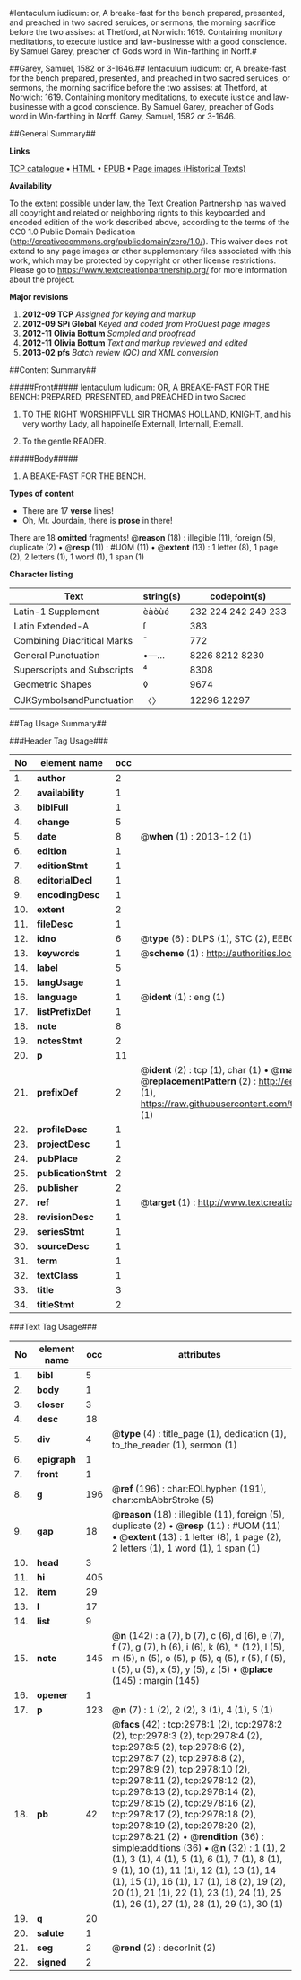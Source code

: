 #Ientaculum iudicum: or, A breake-fast for the bench prepared, presented, and preached in two sacred seruices, or sermons, the morning sacrifice before the two assises: at Thetford, at Norwich: 1619. Containing monitory meditations, to execute iustice and law-businesse with a good conscience. By Samuel Garey, preacher of Gods word in Win-farthing in Norff.#

##Garey, Samuel, 1582 or 3-1646.##
Ientaculum iudicum: or, A breake-fast for the bench prepared, presented, and preached in two sacred seruices, or sermons, the morning sacrifice before the two assises: at Thetford, at Norwich: 1619. Containing monitory meditations, to execute iustice and law-businesse with a good conscience. By Samuel Garey, preacher of Gods word in Win-farthing in Norff.
Garey, Samuel, 1582 or 3-1646.

##General Summary##

**Links**

[TCP catalogue](http://www.ota.ox.ac.uk/tcp/)  • 
[HTML](http://tei.it.ox.ac.uk/tcp/Texts-HTML/free/A01/A01473.html)  • 
[EPUB](http://tei.it.ox.ac.uk/tcp/Texts-EPUB/free/A01/A01473.epub) • 
[Page images (Historical Texts)](https://historicaltexts.jisc.ac.uk/eebo-99838594e)

**Availability**

To the extent possible under law, the Text Creation Partnership has waived all copyright and related or neighboring rights to this keyboarded and encoded edition of the work described above, according to the terms of the CC0 1.0 Public Domain Dedication (http://creativecommons.org/publicdomain/zero/1.0/). This waiver does not extend to any page images or other supplementary files associated with this work, which may be protected by copyright or other license restrictions. Please go to https://www.textcreationpartnership.org/ for more information about the project.

**Major revisions**

1. __2012-09__ __TCP__ *Assigned for keying and markup*
1. __2012-09__ __SPi Global__ *Keyed and coded from ProQuest page images*
1. __2012-11__ __Olivia Bottum__ *Sampled and proofread*
1. __2012-11__ __Olivia Bottum__ *Text and markup reviewed and edited*
1. __2013-02__ __pfs__ *Batch review (QC) and XML conversion*

##Content Summary##

#####Front#####
Ientaculum Iudicum: OR, A BREAKE-FAST FOR THE BENCH: PREPARED, PRESENTED, and PREACHED in two Sacred
1. TO THE RIGHT WORSHIPFVLL SIR THOMAS HOLLAND, KNIGHT, and his very worthy Lady, all happineſſe Externall, Internall, Eternall.

1. To the gentle READER.

#####Body#####

1. A BEAKE-FAST FOR THE BENCH.

**Types of content**

  * There are 17 **verse** lines!
  * Oh, Mr. Jourdain, there is **prose** in there!

There are 18 **omitted** fragments! 
 @__reason__ (18) : illegible (11), foreign (5), duplicate (2)  •  @__resp__ (11) : #UOM (11)  •  @__extent__ (13) : 1 letter (8), 1 page (2), 2 letters (1), 1 word (1), 1 span (1)

**Character listing**


|Text|string(s)|codepoint(s)|
|---|---|---|
|Latin-1 Supplement|èàòùé|232 224 242 249 233|
|Latin Extended-A|ſ|383|
|Combining             Diacritical Marks|̄|772|
|General Punctuation|•—…|8226 8212 8230|
|Superscripts             and Subscripts|⁴|8308|
|Geometric Shapes|◊|9674|
|CJKSymbolsandPunctuation|〈〉|12296 12297|

##Tag Usage Summary##

###Header Tag Usage###

|No|element name|occ|attributes|
|---|---|---|---|
|1.|__author__|2||
|2.|__availability__|1||
|3.|__biblFull__|1||
|4.|__change__|5||
|5.|__date__|8| @__when__ (1) : 2013-12 (1)|
|6.|__edition__|1||
|7.|__editionStmt__|1||
|8.|__editorialDecl__|1||
|9.|__encodingDesc__|1||
|10.|__extent__|2||
|11.|__fileDesc__|1||
|12.|__idno__|6| @__type__ (6) : DLPS (1), STC (2), EEBO-CITATION (1), PROQUEST (1), VID (1)|
|13.|__keywords__|1| @__scheme__ (1) : http://authorities.loc.gov/ (1)|
|14.|__label__|5||
|15.|__langUsage__|1||
|16.|__language__|1| @__ident__ (1) : eng (1)|
|17.|__listPrefixDef__|1||
|18.|__note__|8||
|19.|__notesStmt__|2||
|20.|__p__|11||
|21.|__prefixDef__|2| @__ident__ (2) : tcp (1), char (1)  •  @__matchPattern__ (2) : ([0-9\-]+):([0-9IVX]+) (1), (.+) (1)  •  @__replacementPattern__ (2) : http://eebo.chadwyck.com/downloadtiff?vid=$1&page=$2 (1), https://raw.githubusercontent.com/textcreationpartnership/Texts/master/tcpchars.xml#$1 (1)|
|22.|__profileDesc__|1||
|23.|__projectDesc__|1||
|24.|__pubPlace__|2||
|25.|__publicationStmt__|2||
|26.|__publisher__|2||
|27.|__ref__|1| @__target__ (1) : http://www.textcreationpartnership.org/docs/. (1)|
|28.|__revisionDesc__|1||
|29.|__seriesStmt__|1||
|30.|__sourceDesc__|1||
|31.|__term__|1||
|32.|__textClass__|1||
|33.|__title__|3||
|34.|__titleStmt__|2||


###Text Tag Usage###

|No|element name|occ|attributes|
|---|---|---|---|
|1.|__bibl__|5||
|2.|__body__|1||
|3.|__closer__|3||
|4.|__desc__|18||
|5.|__div__|4| @__type__ (4) : title_page (1), dedication (1), to_the_reader (1), sermon (1)|
|6.|__epigraph__|1||
|7.|__front__|1||
|8.|__g__|196| @__ref__ (196) : char:EOLhyphen (191), char:cmbAbbrStroke (5)|
|9.|__gap__|18| @__reason__ (18) : illegible (11), foreign (5), duplicate (2)  •  @__resp__ (11) : #UOM (11)  •  @__extent__ (13) : 1 letter (8), 1 page (2), 2 letters (1), 1 word (1), 1 span (1)|
|10.|__head__|3||
|11.|__hi__|405||
|12.|__item__|29||
|13.|__l__|17||
|14.|__list__|9||
|15.|__note__|145| @__n__ (142) : a (7), b (7), c (6), d (6), e (7), f (7), g (7), h (6), i (6), k (6), * (12), l (5), m (5), n (5), o (5), p (5), q (5), r (5), ſ (5), t (5), u (5), x (5), y (5), z (5)  •  @__place__ (145) : margin (145)|
|16.|__opener__|1||
|17.|__p__|123| @__n__ (7) : 1 (2), 2 (2), 3 (1), 4 (1), 5 (1)|
|18.|__pb__|42| @__facs__ (42) : tcp:2978:1 (2), tcp:2978:2 (2), tcp:2978:3 (2), tcp:2978:4 (2), tcp:2978:5 (2), tcp:2978:6 (2), tcp:2978:7 (2), tcp:2978:8 (2), tcp:2978:9 (2), tcp:2978:10 (2), tcp:2978:11 (2), tcp:2978:12 (2), tcp:2978:13 (2), tcp:2978:14 (2), tcp:2978:15 (2), tcp:2978:16 (2), tcp:2978:17 (2), tcp:2978:18 (2), tcp:2978:19 (2), tcp:2978:20 (2), tcp:2978:21 (2)  •  @__rendition__ (36) : simple:additions (36)  •  @__n__ (32) : 1 (1), 2 (1), 3 (1), 4 (1), 5 (1), 6 (1), 7 (1), 8 (1), 9 (1), 10 (1), 11 (1), 12 (1), 13 (1), 14 (1), 15 (1), 16 (1), 17 (1), 18 (2), 19 (2), 20 (1), 21 (1), 22 (1), 23 (1), 24 (1), 25 (1), 26 (1), 27 (1), 28 (1), 29 (1), 30 (1)|
|19.|__q__|20||
|20.|__salute__|1||
|21.|__seg__|2| @__rend__ (2) : decorInit (2)|
|22.|__signed__|2||
